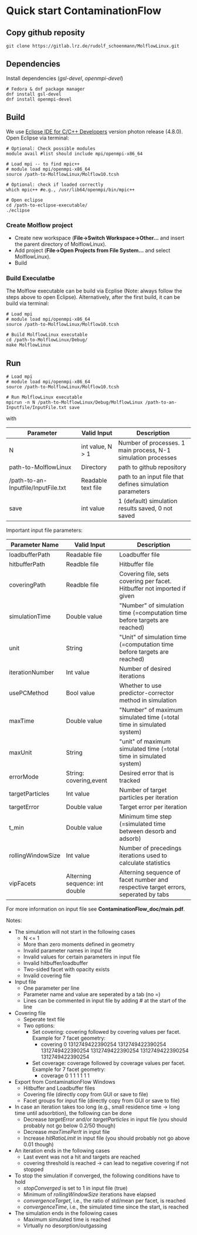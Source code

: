 # Quick start ContaminationFlow

## Copy github reposity

```
git clone https://gitlab.lrz.de/rudolf_schoenmann/MolflowLinux.git

```

## Dependencies
Install dependencies (_gsl-devel_, _openmpi-devel_)

```
# Fedora & dnf package manager
dnf install gsl-devel
dnf install openmpi-devel

```

## Build

We use [Eclipse IDE for C/C++ Developers](https://www.eclipse.org/downloads/packages/release/photon/r/eclipse-ide-cc-developers) version photon release (4.8.0).
Open Eclipse via terminal:

```
# Optional: Check possible modules
module avail #list should include mpi/openmpi-x86_64

# Load mpi -- to find mpic++
# module load mpi/openmpi-x86_64
source /path-to-MolflowLinux/Molflow10.tcsh

# Optional: check if loaded correctly
which mpic++ #e.g., /usr/lib64/openmpi/bin/mpic++

# Open eclipse
cd /path-to-eclipse-executable/
./eclipse
```
### Create Molflow project
* Create new workspace (**File->Switch Workspace->Other...** and insert the parent directory of MolflowLinux).
* Add project (**File->Open Projects from File System...** and select MolflowLinux).
* Build


### Build Execulatbe
The Molflow executable can be build via Ecplise (Note: always follow the steps above to open Eclipse).
Alternatively, after the first build, it can be build via terminal:

```
# Load mpi
# module load mpi/openmpi-x86_64
source /path-to-MolflowLinux/Molflow10.tcsh

# Build MolflowLinux executable
cd /path-to-MolflowLinux/Debug/
make MolflowLinux
```


## Run

```
# Load mpi
# module load mpi/openmpi-x86_64
source /path-to-MolflowLinux/Molflow10.tcsh

# Run MolflowLinux executable
mpirun -n N /path-to-MolflowLinux/Debug/MolflowLinux /path-to-an-Inputfile/InputFile.txt save

```

with

|Parameter| Valid Input | Description|
|------------ | -------------| -------------|
|N| int value, N > 1|Number of processes. 1 main process, N-1 simulation processes|
|path-to-MolflowLinux| Directory | path to github repository|
|/path-to-an-Inputfile/InputFile.txt| Readable text file | path to an input file that defines simulation parameters|
|save| int value | 1 (default) simulation results saved, 0 not saved|

Important input file parameters:

|Parameter Name| Valid Input | Description|
|------------ | -------------| -------------|
|loadbufferPath|Readable file|Loadbuffer file|
|hitbufferPath|Readble file | Hitbuffer file|
|coveringPath|Readble file | Covering file, sets covering per facet. Hitbuffer not imported if given|
|simulationTime|Double value | "Number" of simulation time (=computation time before targets are reached)|
|unit|String|"Unit" of simulation time (=computation time before targets are reached)|
|iterationNumber|Int value|Number of desired iterations|
|usePCMethod|Bool value|Whether to use predictor-corrector method in simulation|
|maxTime| Double value| "Number" of maximum simulated time (=total time in simulated system)|
|maxUnit| String|"unit" of maximum simulated time (=total time in simulated system)|
|errorMode|String: covering,event| Desired error that is tracked|
|targetParticles|Int value| Number of target particles per iteration|
|targetError|Double value| Target error per iteration|
|t_min|Double value| Minimum time step (=simulated time between desorb and adsorb)|
|rollingWindowSize|Int value| Number of precedings iterations used to calculate statistics|
|vipFacets|Alterning sequence: int double| Alterning sequence of facet number and respective target errors, seperated by tabs|

For more information on input file see **ContaminationFlow_doc/main.pdf**.

Notes:
* The simulation will not start in the following cases
  * N <= 1
  * More than zero moments defined in geometry
  * Invalid parameter names in input file
  * Invalid values for certain parameters in input file
  * Invalid hitbuffer/loadbuffer
  * Two-sided facet with opacity exists
  * Invalid covering file
* Input file
  * One parameter per line
  * Parameter name and value are seperated by a tab (no =)
  * Lines can be commented in input file by adding \# at the start of the line
* Covering file
  * Seperate text file
  * Two options:
    * Set covering: covering followed by covering values per facet. Example for 7 facet geometry:
      * covering 0 1312749422390254 1312749422390254 1312749422390254 1312749422390254 1312749422390254 1312749422390254
    * Set coverage: coverage followed by coverage values per facet. Example for 7 facet geometry:
      * coverage 0 1 1 1 1 1 1
* Export from ContaminationFlow Windows
  * Hitbuffer and Loadbuffer files
  * Covering file (directly copy from GUI or save to file)
  * Facet groups for input file (directly copy from GUI or save to file)
* In case an iteration takes too long (e.g., small residence time -> long time until adsorbtion), the following can be done
  * Decrease *targetError* and/or *targetParticles* in input file (you should probably not go below 0.2/50 though)
  * Decrease *maxTimePerIt* in input file
  * Increase *hitRatioLimit* in input file (you should probably not go above 0.01 though)
* An iteration ends in the following cases
  * Last event was not a hit and targets are reached
  * covering threshold is reached -> can lead to negative covering if not stopped
* To stop the simulation if converged, the following conditions have to hold
  * *stopConverged* is set to 1 in input file (true)
  * Minimum of *rollingWindowSize* iterations have elapsed
  * *convergenceTarget*, i.e., the ratio of std/mean per facet, is reached
  * *convergenceTime*, i.e., the simulated time since the start, is reached
* The simulation ends in the following cases
  * Maximum simulated time is reached
  * Virtually no desorption/outgassing
  
